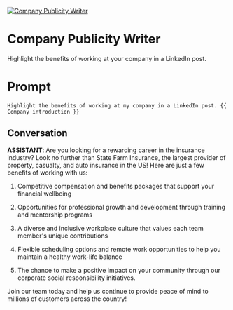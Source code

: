 
[![Company Publicity Writer ](https://flow-prompt-covers.s3.us-west-1.amazonaws.com/icon/cute/cute_1.png)]()
# Company Publicity Writer  
Highlight the benefits of working at your company in a LinkedIn post.

# Prompt

```
Highlight the benefits of working at my company in a LinkedIn post. {{ Company introduction }}

```

## Conversation

**ASSISTANT**: Are you looking for a rewarding career in the insurance industry? Look no further than State Farm Insurance, the largest provider of property, casualty, and auto insurance in the US! Here are just a few benefits of working with us:

1. Competitive compensation and benefits packages that support your financial wellbeing

2. Opportunities for professional growth and development through training and mentorship programs

3. A diverse and inclusive workplace culture that values each team member's unique contributions

4. Flexible scheduling options and remote work opportunities to help you maintain a healthy work-life balance

5. The chance to make a positive impact on your community through our corporate social responsibility initiatives.

Join our team today and help us continue to provide peace of mind to millions of customers across the country!


